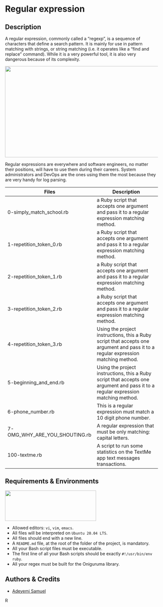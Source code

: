 # Regular expression

## Description
A regular expression, commonly called a “regexp”, is a sequence of characters that define a search pattern.  It is mainly for use in pattern matching with strings, or string matching (i.e. it operates like a “find and replace” command). While it is a very powerful tool, it is also very dangerous because of its complexity.

<p align="center">
<img src="https://alx-intranet.hbtn.io/images/contents/sysadmin/concepts/29/regex_now_2_problems.jpg" height="300" width="700" />
</p>

Regular expressions are everywhere and software engineers, no matter their positions, will have to use them during their careers. System administrators and DevOps are the ones using them the most because they are very handy for log parsing.

| Files | Description |
| --- | --- |
| 0-simply_match_school.rb | a Ruby script that accepts one argument and pass it to a regular expression matching method. |
| 1-repetition_token_0.rb | a Ruby script that accepts one argument and pass it to a regular expression matching method. |
| 2-repetition_token_1.rb | a Ruby script that accepts one argument and pass it to a regular expression matching method. |
| 3-repetition_token_2.rb | a Ruby script that accepts one argument and pass it to a regular expression matching method. |
| 4-repetition_token_3.rb | Using the project instructions, this a Ruby script that accepts one argument and pass it to a regular expression matching method. |
| 5-beginning_and_end.rb | Using the project instructions, this a Ruby script that accepts one argument and pass it to a regular expression matching method. |
| 6-phone_number.rb | This is a regular expression must match a 10 digit phone number. |
| 7-OMG_WHY_ARE_YOU_SHOUTING.rb | A regular expression that must be only matching: capital letters. |
| 100-textme.rb | A script to run some statistics on the TextMe app text messages transactions. |



## Requirements & Environments
<img src="https://alx-apply.hbtn.io/brand_alx/share_image_2019.jpg" width="300" height="100" />

- Allowed editors: `vi`, `vim`, `emacs`.
- All files will be interpreted on `Ubuntu 20.04 LTS`.
- All files should end with a new line.
- A `README.md` file, at the root of the folder of the project, is mandatory.
- All your Bash script files must be executable.
- The first line of all your Bash scripts should be exactly `#!/usr/bin/env ruby`.
- All your regex must be built for the Oniguruma library.

## Authors & Credits
- [Adeyemi Samuel](https://@github.com/Samfrodo9)

R